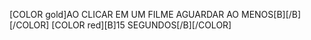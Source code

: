  [COLOR gold]AO CLICAR EM UM FILME AGUARDAR AO MENOS[B][/B][/COLOR] [COLOR red][B]15 SEGUNDOS[/B][/COLOR]
